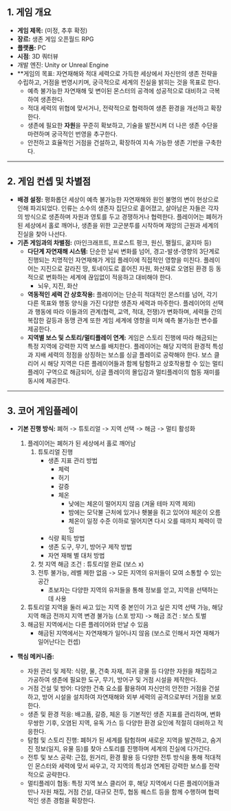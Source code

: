 
## 1. 게임 개요

- **게임 제목:** (미정, 추후 확정)
- **장르:** 생존 게임 오픈월드 RPG
- **플랫폼:** PC
- **시점**: 3D 쿼터뷰 
- 개발 엔진: Unity or Unreal Engine
- **게임의 목표: 자연재해와 적대 세력으로 가득한 세상에서 자신만의 생존 전략을 수립하고, 거점을 번영시키며, 궁극적으로 세계의 진실을 밝히는 것을 목표로 한다.
    - 예측 불가능한 자연재해 및 변이된 몬스터의 공격에 성공적으로 대비하고 극복하여 생존한다.
    - 적대 세력의 위협에 맞서거나, 전략적으로 협력하여 생존 환경을 개선하고 확장한다.
    - 생존에 필요한 **자원**을 꾸준히 확보하고, 기술을 발전시켜 더 나은 생존 수단을 마련하며 궁극적인 번영을 추구한다.
    - 안전하고 효율적인 거점을 건설하고, 확장하여 지속 가능한 생존 기반을 구축한다.

---

## 2. 게임 컨셉 및 차별점

- **배경 설정:** 평화롭던 세상이 예측 불가능한 자연재해와 원인 불명의 변이 현상으로 인해 파괴되었다. 인류는 소수의 생존자 집단으로 흩어졌고, 살아남은 자들은 각자의 방식으로 생존하며 자원과 영토를 두고 경쟁하거나 협력한다. 플레이어는 폐허가 된 세상에서 홀로 깨어나, 생존을 위한 고군분투를 시작하며 재앙의 근원과 세계의 진실을 찾아 나선다.
- **기존 게임과의 차별점:** (마인크래프트, 프로스트 펑크, 원신, 팰월드, 굶지마 등)
    - **다단계 자연재해 시스템:** 단순한 날씨 변화를 넘어, 경고-발생-영향의 3단계로 진행되는 치명적인 자연재해가 게임 플레이에 직접적인 영향을 미친다. 플레이어는 지진으로 갈라진 땅, 토네이도로 흩어진 자원, 화산재로 오염된 환경 등 동적으로 변화하는 세계에 끊임없이 적응하고 대비해야 한다.
	    - 뇌우, 지진, 화산
    - **역동적인 세력 간 상호작용:** 플레이어는 단순히 적대적인 몬스터를 넘어, 각기 다른 목표와 행동 양식을 가진 다양한 생존자 세력과 마주한다. 플레이어의 선택과 행동에 따라 이들과의 관계(협력, 교역, 적대, 전쟁)가 변화하며, 세력들 간의 복잡한 갈등과 동맹 관계 또한 게임 세계에 영향을 미쳐 예측 불가능한 변수를 제공한다.
    - **지역별 보스 및 스토리/멀티플레이 연계:** 게임은 스토리 진행에 따라 해금되는 특정 지역에 강력한 지역 보스를 배치한다. 플레이어는 해당 지역의 환경적 특성과 지배 세력의 정점을 상징하는 보스를 싱글 플레이로 공략해야 한다. 보스 클리어 시 해당 지역은 다른 플레이어들과 함께 탐험하고 상호작용할 수 있는 멀티플레이 구역으로 해금되어, 싱글 플레이의 몰입감과 멀티플레이의 협동 재미를 동시에 제공한다.

---

## 3. 코어 게임플레이

- **기본 진행 방식:** 폐허 -> 튜토리얼 -> 지역 선택 -> 해금 -> 멀티 활성화
	1. 플레이어는 폐허가 된 세상에서 홀로 깨어남
		1) 튜토리얼 진행
			- 생존 지표 관리 방법
				- 체력
				- 허기
				- 갈증
				- 체온
					- 낮에는 체온이 떨어지지 않음 (겨울 테마 지역 제외)
					- 밤에는 모닥불 근처에 있거나 횃불을 쥐고 있어야 체온이 오름
					- 체온이 일정 수준 이하로 떨어지면 다시 오를 때까지 체력이 깎임
			- 식량 획득 방법
			- 생존 도구, 무기, 방어구 제작 방법
			- 자연 재해 별 대처 방법
		2) 첫 지역 해금 조건 : 튜토리얼 완료 (보스 x)
		3) 전투 불가능, 레벨 제한 없음 -> 모든 지역의 유저들이 모여 소통할 수 있는 공간
			- 초보자는 다양한 지역의 유저들을 통해 정보를 얻고, 지역을 선택하는 데 사용
	2. 튜토리얼 지역을 둘러 싸고 있는 지역 중 본인이 가고 싶은 지역 선택 가능, 해당 지역 해금 전까지 지역 변경 불가능 (스포 방지) -> 해금 조건 : 보스 토벌
	3. 해금된 지역에서는 다른 플레이어와 만날 수 있음
		- 해금된 지역에서는 자연재해가 일어나지 않음 (보스로 인해서 자연 재해가 일어난다는 컨셉)
	
- **핵심 메커니즘:**
    - 자원 관리 및 제작: 식량, 물, 건축 자재, 희귀 광물 등 다양한 자원을 채집하고 가공하여 생존에 필요한 도구, 무기, 방어구 및 거점 시설을 제작한다.
    - 거점 건설 및 방어: 다양한 건축 요소를 활용하여 자신만의 안전한 거점을 건설하고, 방어 시설을 설치하여 자연재해와 외부 세력의 공격으로부터 거점을 보호한다.
    - 생존 및 환경 적응: 배고픔, 갈증, 체온 등 기본적인 생존 지표를 관리하며, 변화무쌍한 기후, 오염된 지역, 유독 가스 등 다양한 환경 요인에 적절히 대비하고 적응한다.
    - 탐험 및 스토리 진행: 폐허가 된 세계를 탐험하며 새로운 지역을 발견하고, 숨겨진 정보(일지, 유물 등)를 찾아 스토리를 진행하며 세계의 진실에 다가간다.
    - 전투 및 보스 공략: 근접, 원거리, 환경 활용 등 다양한 전투 방식을 통해 적대적인 몬스터와 세력에 맞서 싸우고, 각 지역의 특성과 연계된 강력한 보스를 전략적으로 공략한다.
    - 멀티플레이 협동: 특정 지역 보스 클리어 후, 해당 지역에서 다른 플레이어들과 만나 자원 채집, 거점 건설, 대규모 전투, 협동 퀘스트 등을 함께 수행하며 협력적인 생존 경험을 확장한다.